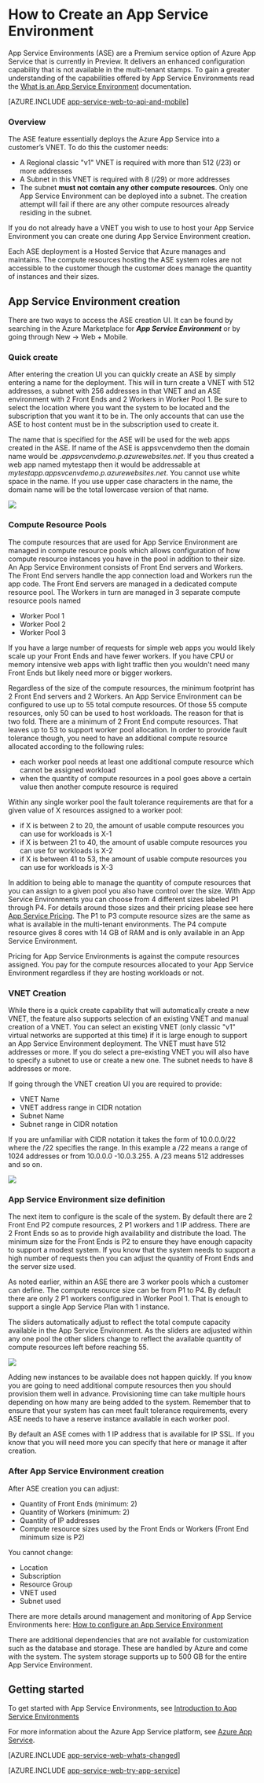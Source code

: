 <properties 
	pageTitle="How to Create an App Service Environment" 
	description="Creation flow description for app service environments" 
	services="app-service\web,app-service\api,app-service\mobile" 
	documentationCenter="" 
	authors="ccompy" 
	manager="stefsch" 
	editor=""/>

<tags 
	ms.service="app-service" 
	ms.workload="web" 
	ms.tgt_pltfrm="na" 
	ms.devlang="na" 
	ms.topic="get-started-article" 
	ms.date="09/11/2015" 
	ms.author="ccompy"/>

# How to Create an App Service Environment #

App Service Environments (ASE) are a Premium service option of Azure App Service that is currently in Preview.  It delivers an enhanced configuration capability that is not available in the multi-tenant stamps.  To gain a greater understanding of the capabilities offered by App Service Environments read the [What is an App Service Environment][WhatisASE] documentation.

[AZURE.INCLUDE [app-service-web-to-api-and-mobile](../../includes/app-service-web-to-api-and-mobile.md)] 

### Overview ###

The ASE feature essentially deploys the Azure App Service into a customer’s VNET.  To do this the customer needs: 

- A Regional classic "v1" VNET is required with more than 512 (/23) or more addresses
- A Subnet in this VNET is required with 8 (/29) or more addresses
- The subnet **must not contain any other compute resources**.  Only one App Service Environment can be deployed into a subnet.  The creation attempt will fail if there are any other compute resources already residing in the subnet.

If you do not already have a VNET you wish to use to host your App Service Environment you can create one during App Service Environment creation.

Each ASE deployment is a Hosted Service that Azure manages and maintains.  The compute resources hosting the ASE system roles are not accessible to the customer though the customer does manage the quantity of instances and their sizes.  

## App Service Environment creation ##

There are two ways to access the ASE creation UI.  It can be found by searching in the Azure Marketplace for ***App Service Environment*** or by going through New -> Web + Mobile.  

### Quick create ###
After entering the creation UI you can quickly create an ASE by simply entering a name for the deployment.  This will in turn create a VNET with 512 addresses, a subnet with 256 addresses in that VNET and an ASE environment with 2 Front Ends and 2 Workers in Worker Pool 1.  Be sure to select the location where you want the system to be located and the subscription that you want it to be in.  The only accounts that can use the ASE to host content must be in the subscription used to create it.

The name that is specified for the ASE will be used for the web apps created in the ASE.  If name of the ASE is appsvcenvdemo then the domain name would be .*appsvcenvdemo.p.azurewebsites.net*.  If you thus created a web app named mytestapp then it would be addressable at *mytestapp.appsvcenvdemo.p.azurewebsites.net*.  You cannot use white space in the name.  If you use upper case characters in the name, the domain name will be the total lowercase version of that name.  


![][1]

### Compute Resource Pools ###

The compute resources that are used for App Service Environment are managed in compute resource pools which allows configuration of how compute resource instances you have in the pool in addition to their size.  An App Service Environment consists of Front End servers and Workers.  The Front End servers handle the app connection load and Workers run the app code.  The Front End servers are managed in a dedicated compute resource pool.  The Workers in turn are managed in 3 separate compute resource pools named 

- Worker Pool 1
- Worker Pool 2
- Worker Pool 3

If you have a large number of requests for simple web apps you would likely scale up your Front Ends and have fewer workers.  If you have CPU or memory intensive web apps with light traffic then you wouldn't need many Front Ends but likely need more or bigger workers.  

Regardless of the size of the compute resources, the minimum footprint has 2 Front End servers and 2 Workers.  An App Service Environment can be configured to use up to 55 total compute resources.  Of those 55 compute resources, only 50 can be used to host workloads. The reason for that is two fold.  There are a minimum of 2 Front End compute resources.  That leaves up to 53 to support worker pool allocation. In order to provide fault tolerance though, you need to have an additional compute resource allocated according to the following rules:

- each worker pool needs at least one additional compute resource which cannot be assigned workload
- when the quantity of compute resources in a pool goes above a certain value then another compute resource is required

Within any single worker pool the fault tolerance requirements are that for a given value of X resources assigned to a worker pool:

- if X is between 2 to 20, the amount of usable compute resources you can use for workloads is X-1
- if X is between 21 to 40, the amount of usable compute resources you can use for workloads is X-2
- if X is between 41 to 53, the amount of usable compute resources you can use for workloads is X-3

In addition to being able to manage the quantity of compute resources that you can assign to a given pool you also have control over the size.  With App Service Environments you can choose from 4 different sizes labeled P1 through P4.  For details around those sizes and their pricing please see here [App Service Pricing][AppServicePricing].  The P1 to P3 compute resource sizes are the same as what is available in the multi-tenant environments.  The P4 compute resource gives 8 cores with 14 GB of RAM and is only available in an App Service Environment.  

Pricing for App Service Environments is against the compute resources assigned.  You pay for the compute resources allocated to your App Service Environment regardless if they are hosting workloads or not. 



### VNET Creation ###
While there is a quick create capability that will automatically create a new VNET, the feature also supports selection of an existing VNET and manual creation of a VNET.  You can select an existing VNET (only classic "v1" virtual networks are supported at this time) if it is large enough to support an App Service Environment deployment.  The VNET must have 512 addresses or more.  If you do select a pre-existing VNET you will also have to specify a subnet to use or create a new one.  The subnet needs to have 8 addresses or more.  

If going through the VNET creation UI you are required to provide:

- VNET Name
- VNET address range in CIDR notation
- Subnet Name
- Subnet range in CIDR notation

If you are unfamiliar with CIDR notation it takes the form of 10.0.0.0/22 where the /22 specifies the range.  In this example a /22 means a range of 1024 addresses or from 10.0.0.0 -10.0.3.255.  A /23 means 512 addresses and so on.  

![][2]

### App Service Environment size definition ###

The next item to configure is the scale of the system.  By default there are 2 Front End P2 compute resources, 2 P1 workers and 1 IP address.  There are 2 Front Ends so as to provide high availability and distribute the load.  The minimum size for the Front Ends is P2 to ensure they have enough capacity to support a modest system.  If you know that the system needs to support a high number of requests then you can adjust the quantity of Front Ends and the server size used.

As noted earlier, within an ASE there are 3 worker pools which a customer can define.  The compute resource size can be from P1 to P4.  By default there are only 2 P1 workers configured in Worker Pool 1.  That is enough to support a single App Service Plan with 1 instance.  

The sliders automatically adjust to reflect the total compute capacity available in the App Service Environment.  As the sliders are adjusted within any one pool the other sliders change to reflect the available quantity of compute resources left before reaching 55.  
 
![][3]

Adding new instances to be available does not happen quickly.  If you know you are going to need additional compute resources then you should provision them well in advance.  Provisioning time can take multiple hours depending on how many are being added to the system.  Remember that to ensure that your system has can meet fault tolerance requirements, every ASE needs to have a reserve instance available in each worker pool.  

By default an ASE comes with 1 IP address that is available for IP SSL.  If you know that you will need more you can specify that here or manage it after creation.
  
### After App Service Environment creation ###

After ASE creation you can adjust:

- Quantity of Front Ends (minimum: 2)
- Quantity of  Workers (minimum: 2)
- Quantity of IP addresses
- Compute resource sizes used by the Front Ends or Workers (Front End minimum size is P2)

You cannot change:

- Location
- Subscription
- Resource Group
- VNET used
- Subnet used

There are more details around management and monitoring of App Service Environments here: [How to configure an App Service Environment][ASEConfig] 

There are additional dependencies that are not available for customization such as the database and storage.  These are handled by Azure and come with the system.  The system storage supports up to 500 GB for the entire App Service Environment.  


## Getting started

To get started with App Service Environments, see [Introduction to App Service Environments][WhatisASE]

For more information about the Azure App Service platform, see [Azure App Service][AzureAppService].

[AZURE.INCLUDE [app-service-web-whats-changed](../../includes/app-service-web-whats-changed.md)]

[AZURE.INCLUDE [app-service-web-try-app-service](../../includes/app-service-web-try-app-service.md)]
 

<!--Image references-->
[1]: ./media/app-service-web-how-to-create-an-app-service-environment/createaseblade.png
[2]: ./media/app-service-web-how-to-create-an-app-service-environment/createasenetwork.png
[3]: ./media/app-service-web-how-to-create-an-app-service-environment/createasescale.png

<!--Links-->
[WhatisASE]: http://azure.microsoft.com/documentation/articles/app-service-app-service-environment-intro/
[ASEConfig]: http://azure.microsoft.com/documentation/articles/app-service-web-configure-an-app-service-environment/
[AppServicePricing]: http://azure.microsoft.com/pricing/details/app-service/ 
[AzureAppService]: http://azure.microsoft.com/documentation/articles/app-service-value-prop-what-is/ 
